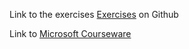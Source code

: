 Link to the exercises [Exercises](https://github.com/MicrosoftLearning/mslearn-ai-fundamentals?tab=readme-ov-file) on Github

Link to [Microsoft Courseware](https://learn.microsoft.com/en-us/training/courses/ai-900t00)
